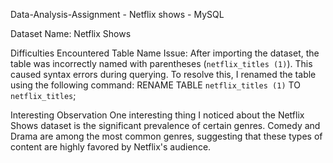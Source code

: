 Data-Analysis-Assignment - Netflix shows - MySQL

Dataset Name: Netflix Shows

Difficulties Encountered
Table Name Issue: After importing the dataset, the table was incorrectly named with parentheses (`netflix_titles (1)`). This caused syntax errors during querying. To resolve this, I renamed the table using the following command:
  RENAME TABLE `netflix_titles (1)` TO `netflix_titles`;

Interesting Observation
One interesting thing I noticed about the Netflix Shows dataset is the significant prevalence of certain genres. Comedy and Drama are among the most common genres, suggesting that these types of content are highly favored by Netflix's audience. 
